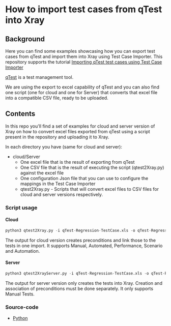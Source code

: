 
# How to import test cases from qTest into Xray

## Background

Here you can find some examples showcasing how you can export test cases from qTest and import them into Xray using Test Case Importer.
This repository supports the tutorial [Importing qTest test cases using Test Case Importer](https://docs.getxray.app/display/XRAYCLOUD/Importing+qTest+test+cases+using+Test+Case+Importer)

[qTest](https://www.tricentis.com/products/unified-test-management-qtest) is a test management tool.

We are using the export to excel capability of qTest and you can also find one script (one for cloud and one for Server) that converts that excel file into a compatible CSV file, ready to be uploaded.

## Contents

In this repo you'll find a set of examples for cloud and server version of Xray on how to convert excel files exported from qTest using a script present in the repository and uploading it to Xray. 

In each directory you have (same for cloud and server):
* cloud/Server
    * One excel file that is the result of exporting from qTest
    * One CSV file that is the result of executing the script (qtest2Xray.py)  against the excel file
    * One configuration Json file that you can use to configure the mappings in the Test Case Importer
    * qtest2Xray.py - Scripts that will convert excel files to CSV files for cloud and server versions respectively. 

### Script usage

#### Cloud
```Python
python3 qtest2Xray.py -i qTest-Regression-TestCase.xls -o qTest-Regression-TestCase.csv
```
The output for cloud version creates preconditions and link those to the tests in one import. It supports Manual, Automated, Performance, Scenario and Automation.

#### Server
```Python
python3 qtest2XrayServer.py -i qTest-Regression-TestCase.xls -o qTest-Regression-TestCase.csv
```

The output for server version only creates the tests into Xray. Creation and association of preconditions must be done separately. It only supports Manual Tests.


### Source-code

- [Python](./python/)
